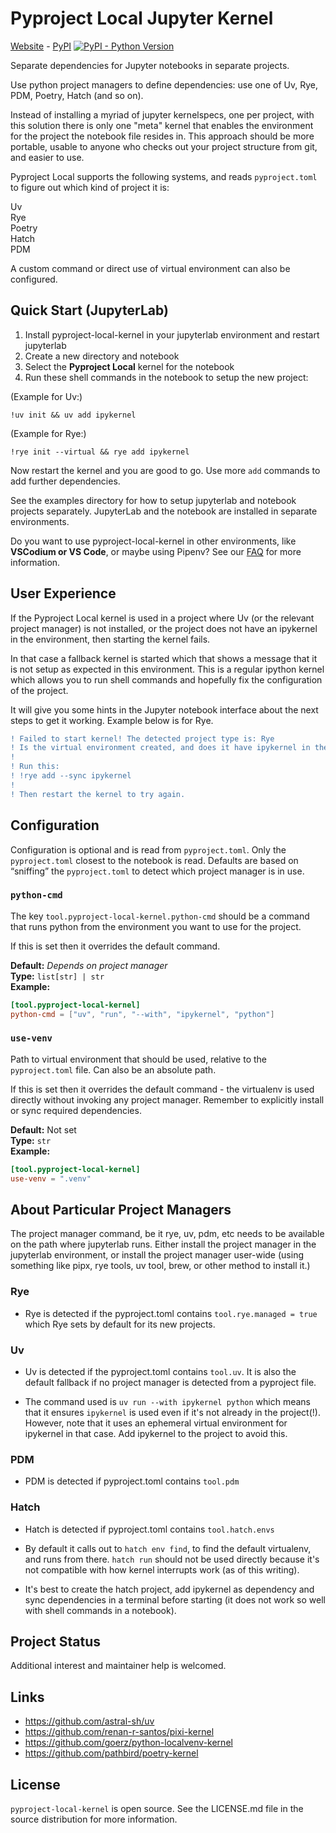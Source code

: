 
# Pyproject Local Jupyter Kernel

<p class="web_hidden">

[Website][] - [PyPI][] [![PyPI - Python Version](https://img.shields.io/pypi/v/pyproject-local-kernel)][PyPi]

</p>

Separate dependencies for Jupyter notebooks in separate projects.

Use python project managers to define dependencies:
  use one of Uv, Rye, PDM, Poetry, Hatch (and so on).

[Website]: https://bluss.github.io/pyproject-local-kernel/
[PyPi]: https://pypi.org/project/pyproject-local-kernel/

Instead of installing a myriad of jupyter kernelspecs, one per project, with
this solution there is only one "meta" kernel that enables the environment for
the project the notebook file resides in. This approach should be more
portable, usable to anyone who checks out your project structure from git, and
easier to use.

Pyproject Local supports the following systems, and reads `pyproject.toml` to
figure out which kind of project it is:

Uv <br>
Rye <br>
Poetry <br>
Hatch <br>
PDM <br>

A custom command or direct use of virtual environment can also be configured.

## Quick Start (JupyterLab)

1. Install pyproject-local-kernel in your jupyterlab environment and restart
   jupyterlab
2. Create a new directory and notebook
3. Select the **Pyproject Local** kernel for the notebook
4. Run these shell commands in the notebook to setup the new project:<br>
   
  (Example for Uv:)

  `!uv init && uv add ipykernel`

  (Example for Rye:)

  `!rye init --virtual && rye add ipykernel`


Now restart the kernel and you are good to go. Use more `add` commands to add
further dependencies.

See the examples directory for how to setup jupyterlab and notebook projects
separately. JupyterLab and the notebook are installed in separate environments.


Do you want to use pyproject-local-kernel in other environments, like
**VSCodium or VS Code**, or maybe using Pipenv? See our [FAQ][] for more
information.

[FAQ]: FAQ.md

## User Experience

If the Pyproject Local kernel is used in a project where Uv (or the relevant
project manager) is not installed, or the project does not have an ipykernel
in the environment, then starting the kernel fails.

In that case a fallback kernel is started which that shows a message that it is
not setup as expected in this environment. This is a regular ipython kernel which
allows you to run shell commands and hopefully fix the configuration of the project.

It will give you some hints in the Jupyter notebook interface about the next
steps to get it working. Example below is for Rye.

```diff
! Failed to start kernel! The detected project type is: Rye
! Is the virtual environment created, and does it have ipykernel in the project?
!
! Run this:
! !rye add --sync ipykernel
!
! Then restart the kernel to try again.
```

## Configuration

Configuration is optional and is read from `pyproject.toml`. Only the
`pyproject.toml` closest to the notebook is read. Defaults are based on
“sniffing” the `pyproject.toml` to detect which project manager is in use.

### `python-cmd`

The key `tool.pyproject-local-kernel.python-cmd` should be a command that runs
python from the environment you want to use for the project.

If this is set then it overrides the default command.

**Default:** *Depends on project manager*<br>
**Type:** `list[str] | str`<br>
**Example:**

```toml
[tool.pyproject-local-kernel]
python-cmd = ["uv", "run", "--with", "ipykernel", "python"]
```

### `use-venv`

Path to virtual environment that should be used, relative to the
`pyproject.toml` file. Can also be an absolute path.

If this is set then it overrides the default command - the virtualenv is used
directly without invoking any project manager. Remember to explicitly install
or sync required dependencies.

**Default:** Not set<br>
**Type:** `str`<br>
**Example:**

```toml
[tool.pyproject-local-kernel]
use-venv = ".venv"
```


## About Particular Project Managers

The project manager command, be it rye, uv, pdm, etc needs to be
available on the path where jupyterlab runs. Either install the project
manager in the jupyterlab environment, or install the project manager
user-wide (using something like pipx, rye tools, uv tool, brew, or
other method to install it.)

### Rye

- Rye is detected if the pyproject.toml contains `tool.rye.managed = true`
  which Rye sets by default for its new projects.

### Uv

- Uv is detected if the pyproject.toml contains `tool.uv`. It is also the
  default fallback if no project manager is detected from a pyproject file.

- The command used is `uv run --with ipykernel python` which means that it ensures
  `ipykernel` is used even if it's not already in the project(!). However, note that
  it uses an ephemeral virtual environment for ipykernel in that case. Add
  ipykernel to the project to avoid this.

### PDM

- PDM is detected if pyproject.toml contains `tool.pdm`

### Hatch

- Hatch is detected if pyproject.toml contains `tool.hatch.envs`

- By default it calls out to `hatch env find`, to find the default virtualenv,
  and runs from there. `hatch run` should not be used directly because
  it's not compatible with how kernel interrupts work (as of this writing).

- It's best to create the hatch project, add ipykernel as dependency and sync
  dependencies in a terminal before starting (it does not work so well with
  shell commands in a notebook).

## Project Status

Additional interest and maintainer help is welcomed.

## Links

* <https://github.com/astral-sh/uv>
* <https://github.com/renan-r-santos/pixi-kernel>
* <https://github.com/goerz/python-localvenv-kernel>
* <https://github.com/pathbird/poetry-kernel>

## License

`pyproject-local-kernel` is open source. See the LICENSE.md file in the source
distribution for more information.
